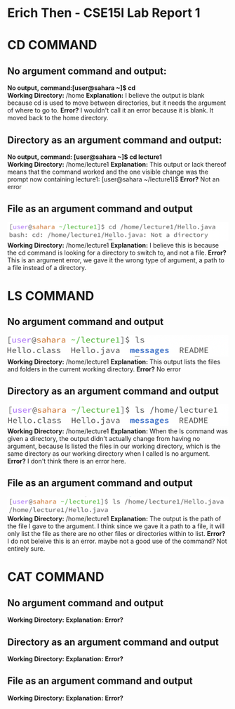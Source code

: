 # Erich Then - CSE15l Lab Report 1
# CD COMMAND  

## No argument command and output: 
**No output, command:[user@sahara ~]$ cd**  
**Working Directory:** /home
**Explanation:** I believe the output is blank because cd is used to move between directories,
but it needs the argument of where to go to. 
**Error?** I wouldn't call it an error because it is blank. It moved back to the home directory.

## Directory as an argument command and output: 
**No output, command: [user@sahara ~]$ cd lecture1**  
**Working Directory:** /home/lecture1
**Explanation:** This output or lack thereof means that the command worked and the one visible change
was the prompt now containing lecture1: [user@sahara ~/lecture1]$
**Error?** Not an error

## File as an argument command and output  
![](cd_file.png)
**Working Directory:** /home/lecture1
**Explanation:** I believe this is because the cd command is
looking for a directory to switch to, and not a file. 
**Error?** This is an argument error, we gave it the wrong type of argument, a path to a file instead of a directory. 

# LS COMMAND
## No argument command and output  
![](ls_noarg.png)  
**Working Directory:** /home/lecture1
**Explanation:** This output lists the files and folders in the current working directory. 
**Error?** No error

## Directory as an argument command and output  
![](ls_directory.png)  
**Working Directory:** /home/lecture1
**Explanation:** When the ls command was given a directory, the output didn't actually change from having no argument, because ls listed the files in our working directory, which is the same directory as our working directory when I called ls no argument. 
**Error?** I don't think there is an error here. 

## File as an argument command and output  
![](ls_file.png)  
**Working Directory:** /home/lecture1
**Explanation:** The output is the path of the file I gave to the argument. I think since we gave it a path to a file, it will only list the file as there are no other files or directories within to list. 
**Error?** I do not beleive this is an error. maybe not a good use of the command? Not entirely sure.

# CAT COMMAND
## No argument command and output
**Working Directory:** 
**Explanation:** 
**Error?**

## Directory as an argument command and output
**Working Directory:** 
**Explanation:** 
**Error?**

## File as an argument command and output
**Working Directory:** 
**Explanation:** 
**Error?**
